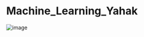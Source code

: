 # Machine_Learning_Yahak

![image](https://user-images.githubusercontent.com/55044278/103480488-11380e00-4e18-11eb-999f-5daa8340f5d9.png)
